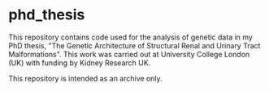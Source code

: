 # phd_thesis

This repository contains code used for the analysis of genetic data in my PhD thesis, "The Genetic Architecture of Structural Renal and Urinary Tract Malformations". This work was carried out at University College London (UK) with funding by Kidney Research UK.

This repository is intended as an archive only.

